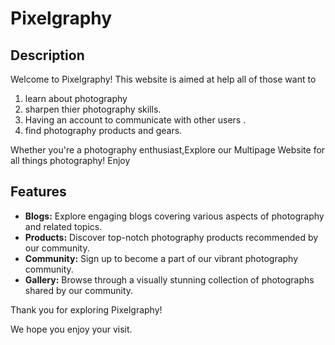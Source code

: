 # Pixelgraphy

## Description


Welcome to Pixelgraphy! This website is aimed at help all of those want to <br>
<ol>
    <li> learn about photography</li>
    <li> sharpen thier photography skills.</li>
    <li> Having an account to communicate with other users .</li>
    <li> find photography products and gears.</li>
</ol>
Whether you're a photography enthusiast,Explore our Multipage Website for all things photography! Enjoy 


## Features

- **Blogs:** Explore engaging blogs covering various aspects of photography and related topics.
- **Products:** Discover top-notch photography products recommended by our community.
- **Community:** Sign up to become a part of our vibrant photography community.
- **Gallery:** Browse through a visually stunning collection of photographs shared by our community.



Thank you for exploring Pixelgraphy!

 We hope you enjoy your visit.

